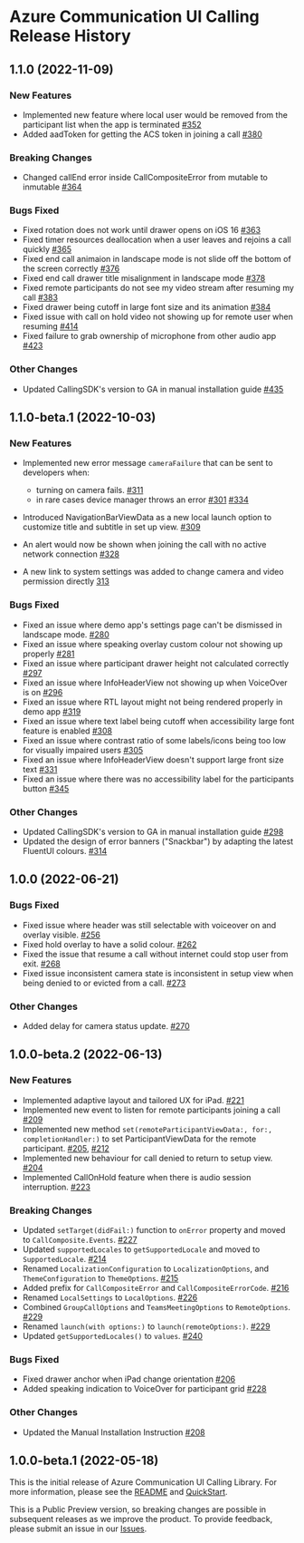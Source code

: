 # Azure Communication UI Calling Release History

## 1.1.0 (2022-11-09)
### New Features
- Implemented new feature where local user would be removed from the participant list when the app is terminated [#352](https://github.com/Azure/communication-ui-library-ios/pull/352)
- Added aadToken for getting the ACS token in joining a call [#380](https://github.com/Azure/communication-ui-library-ios/pull/380)

### Breaking Changes
- Changed callEnd error inside CallCompositeError from mutable to inmutable [#364](https://github.com/Azure/communication-ui-library-ios/pull/364)

### Bugs Fixed
- Fixed rotation does not work until drawer opens on iOS 16 [#363](https://github.com/Azure/communication-ui-library-ios/pull/363)
- Fixed timer resources deallocation when a user leaves and rejoins a call quickly [#365](https://github.com/Azure/communication-ui-library-ios/pull/365)
- Fixed end call animaion in landscape mode is not slide off the bottom of the screen correctly [#376](https://github.com/Azure/communication-ui-library-ios/pull/376)
- Fixed end call drawer title misalignment in landscape mode [#378](https://github.com/Azure/communication-ui-library-ios/pull/378)
- Fixed remote participants do not see my video stream after resuming my call [#383](https://github.com/Azure/communication-ui-library-ios/pull/383)
- Fixed drawer being cutoff in large font size and its animation [#384](https://github.com/Azure/communication-ui-library-ios/pull/384)
- Fixed issue with call on hold video not showing up for remote user when resuming [#414](https://github.com/Azure/communication-ui-library-ios/pull/414)
- Fixed failure to grab ownership of microphone from other audio app [#423](https://github.com/Azure/communication-ui-library-ios/pull/423)

### Other Changes
- Updated CallingSDK's version to GA in manual installation guide [#435](https://github.com/Azure/communication-ui-library-ios/pull/435)

## 1.1.0-beta.1 (2022-10-03)
### New Features
- Implemented new error message `cameraFailure` that can be sent to developers when:
    - turning on camera fails. [#311](https://github.com/Azure/communication-ui-library-ios/pull/311)
    - in rare cases device manager throws an error [#301](https://github.com/Azure/communication-ui-library-ios/pull/301) [#334](https://github.com/Azure/communication-ui-library-ios/pull/334)

- Introduced NavigationBarViewData as a new local launch option to customize title and subtitle in set up view. [#309](https://github.com/Azure/communication-ui-library-ios/pull/309)
- An alert would now be shown when joining the call with no active network connection [#328](https://github.com/Azure/communication-ui-library-ios/pull/328)
- A new link to system settings was added to change camera and video permission directly [313](https://github.com/Azure/communication-ui-library-ios/pull/313)

### Bugs Fixed
- Fixed an issue where demo app's settings page can't be dismissed in landscape mode. [#280](https://github.com/Azure/communication-ui-library-ios/pull/280)
- Fixed an issue where speaking overlay custom colour not showing up properly [#281](https://github.com/Azure/communication-ui-library-ios/pull/281)
- Fixed an issue where participant drawer height not calculated correctly [#297](https://github.com/Azure/communication-ui-library-ios/pull/297)
- Fixed an issue where InfoHeaderView not showing up when VoiceOver is on [#296](https://github.com/Azure/communication-ui-library-ios/pull/296)
- Fixed an issue where RTL layout might not being rendered properly in demo app [#319](https://github.com/Azure/communication-ui-library-ios/pull/319)
- Fixed an issue where text label being cutoff when accessibility large font feature is enabled [#308](https://github.com/Azure/communication-ui-library-ios/pull/308)
- Fixed an issue where contrast ratio of some labels/icons being too low for visually impaired users [#305](https://github.com/Azure/communication-ui-library-ios/pull/305)
- Fixed an issue where InfoHeaderView doesn't support large front size text [#331](https://github.com/Azure/communication-ui-library-ios/pull/331)
- Fixed an issue where there was no accessibility label for the participants button [#345](https://github.com/Azure/communication-ui-library-ios/pull/345)

### Other Changes
- Updated CallingSDK's version to GA in manual installation guide [#298](https://github.com/Azure/communication-ui-library-ios/pull/298)
- Updated the design of error banners ("Snackbar") by adapting the latest FluentUI colours. [#314](https://github.com/Azure/communication-ui-library-ios/pull/314)

## 1.0.0 (2022-06-21)
### Bugs Fixed
- Fixed issue where header was still selectable with voiceover on and overlay visible. [#256](https://github.com/Azure/communication-ui-library-ios/pull/256)
- Fixed hold overlay to have a solid colour. [#262](https://github.com/Azure/communication-ui-library-ios/pull/262)
- Fixed the issue that resume a call without internet could stop user from exit. [#268](https://github.com/Azure/communication-ui-library-ios/pull/268)
- Fixed issue inconsistent camera state is inconsistent in setup view when being denied to or evicted from a call. [#273](https://github.com/Azure/communication-ui-library-ios/pull/273)

### Other Changes
- Added delay for camera status update. [#270](https://github.com/Azure/communication-ui-library-ios/pull/270)

## 1.0.0-beta.2 (2022-06-13)
### New Features
- Implemented adaptive layout and tailored UX for iPad. [#221](https://github.com/Azure/communication-ui-library-ios/pull/221)
- Implemented new event to listen for remote participants joining a call [#209](https://github.com/Azure/communication-ui-library-ios/pull/209)
- Implemented new method `set(remoteParticipantViewData:, for:, completionHandler:)` to set ParticipantViewData for the remote participant. [#205](https://github.com/Azure/communication-ui-library-ios/pull/205), [#212](https://github.com/Azure/communication-ui-library-ios/pull/212)
- Implemented new behaviour for call denied to return to setup view. [#204](https://github.com/Azure/communication-ui-library-ios/pull/204)
- Implemented CallOnHold feature when there is audio session interruption. [#223](https://github.com/Azure/communication-ui-library-ios/pull/223)

### Breaking Changes
- Updated `setTarget(didFail:)` function to `onError` property and moved to `CallComposite.Events`. [#227](https://github.com/Azure/communication-ui-library-ios/pull/227)
- Updated `supportedLocales` to `getSupportedLocale` and moved to `SupportedLocale`. [#214](https://github.com/Azure/communication-ui-library-ios/pull/214)
- Renamed `LocalizationConfiguration` to `LocalizationOptions`, and `ThemeConfiguration` to `ThemeOptions`. [#215](https://github.com/Azure/communication-ui-library-ios/pull/215)
- Added prefix for `CallCompositeError` and `CallCompositeErrorCode`. [#216](https://github.com/Azure/communication-ui-library-ios/pull/216)
- Renamed `LocalSettings` to `LocalOptions`. [#226](https://github.com/Azure/communication-ui-library-ios/pull/226)
- Combined `GroupCallOptions` and `TeamsMeetingOptions` to `RemoteOptions`. [#229](https://github.com/Azure/communication-ui-library-ios/pull/229)
- Renamed `launch(with options:)` to `launch(remoteOptions:)`. [#229](https://github.com/Azure/communication-ui-library-ios/pull/229)
- Updated `getSupportedLocales()` to `values`. [#240](https://github.com/Azure/communication-ui-library-ios/pull/240)

### Bugs Fixed
- Fixed drawer anchor when iPad change orientation [#206](https://github.com/Azure/communication-ui-library-ios/pull/206)
- Added speaking indication to VoiceOver for participant grid [#228](https://github.com/Azure/communication-ui-library-ios/pull/228)

### Other Changes
- Updated the Manual Installation Instruction [#208](https://github.com/Azure/communication-ui-library-ios/pull/208)

## 1.0.0-beta.1 (2022-05-18)
This is the initial release of Azure Communication UI Calling Library. For more information, please see the [README](https://github.com/Azure/communication-ui-library-ios/blob/main/README.md) and [QuickStart](https://docs.microsoft.com/en-us/azure/communication-services/quickstarts/ui-library/get-started-call?tabs=kotlin&pivots=platform-ios).

This is a Public Preview version, so breaking changes are possible in subsequent releases as we improve the product. To provide feedback, please submit an issue in our [Issues](https://github.com/Azure/communication-ui-library-ios/issues).
